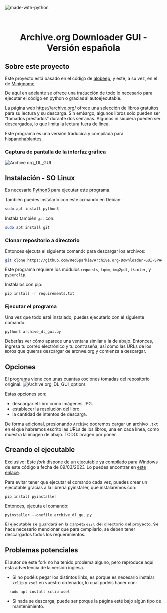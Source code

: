  ![made-with-python](https://img.shields.io/badge/Made%20with-Python3-brightgreen)  
<!-- LOGO -->  
<br />  
<p align="left">  
  <h1 align="center">Archive.org Downloader GUI - Versión española</h1>  
</p>

## Sobre este proyecto  
Este proyecto está basado en el código de [alobeep](https://github.com/alobeep/Archive.org-Downloader-GUI), y este, a su vez, en el de [Minignome](https://github.com/MiniGlome/Archive.org-Downloader).

De aquí en adelante se ofrece una traducción de todo lo necesario para ejecutar el código en python o gracias al autoejecutable.

La página web https://archive.org/ ofrece una selección de libros gratuitos para su lectura y su descarga. Sin embargo, algunos libros solo pueden ser "tomados prestados" durante dos semanas. Algunos ni siquiera pueden ser descargados, lo que limita la lectura fuera de línea.

Este programa es una versión traducida y compilada para hispanohablantes.
  
### Captura de pantalla de la interfaz gráfica
![Archive org_DL_GUI](https://user-images.githubusercontent.com/71157556/195441576-e8eb9745-a713-4068-80d1-52f29058dc43.png)  
## Instalación - SO Linux 
  
Es necesario [Python3](https://www.python.org/downloads/) para ejecutar este programa.

También puedes instalarlo con este comando en Debian:
```sh  
sudo apt install python3
```

Instala también `git` con:   
```sh  
sudo apt install git
```  

  
### Clonar repositorio a directorio 
Entonces ejecuta el siguiente comando para descargar los archivos:  
```sh  
git clone https://github.com/RedSparkie/Archive.org-Downloader-GUI-SPAcd Archive.org-Downloader-GUI
```  
Este programa requiere los módulos `requests`, `tqdm`, `img2pdf`, `tkinter`, y `pyperclip`. 

Instálalos con pip:  
```sh  
pip install -r requirements.txt
```

### Ejecutar el programa 
Una vez que todo esté instalado, puedes ejecutarlo con el siguiente comando:  
```  
python3 archive_dl_gui.py
``` 
Deberías ver cómo aparece una ventana similar a la de abajo. Entonces, ingresa tu correo electrónico y tu contraseña, así como las URLs de los libros que quieras descargar de archive.org y comienza a descargar.
  
## Opciones
El programa viene con unas cuantas opciones tomadas del repositorio original.
![Archive org_DL_GUI_options](https://user-images.githubusercontent.com/71157556/195453465-468005be-bb96-472d-bb40-d0e9dd66847f.png)  
  
Estas opciones son:

 - descargar el libro como imágenes JPG.
 - establecer la resolución del libro.
 - la cantidad de intentos de descarga.

De forma adicional, presionando `Archivo` podremos cargar un archivo `.txt` en el que habremos escrito las URLs de los libros, una en cada línea, como muestra la imagen de abajo.
TODO: Imagen por poner.
  
## Creando el ejecutable
Exclusivo: Este *fork* dispone de un ejecutable ya compilado para Windows de este código a fecha de 09/03/2023. Lo puedes encontrar en [este enlace]([link](https://github.com/RedSparkie/Archive.org-Downloader-GUI-SPA/releases/download/v0.1.0/downloader.exe)).

Para evitar tener que ejecutar el comando cada vez, puedes crear un ejecutable gracias a la librería pyinstaller, que instalaremos con:
```  
pip install pyinstaller  
```  
Entonces, ejecuta el comando:
```  
pyinstaller --onefile archive_dl_gui.py  
```  
El ejecutable se guardará en la carpeta `dist` del directorio del proyecto.
Se hace necesario mencionar que para compilarlo, se deben tener descargados todos los requerimientos.
  
## Problemas potenciales
El autor de este fork no ha tenido problema alguno, pero reproduce aquí esta advertencia de la versión inglesa.
- Si no podéis pegar los distintos links, es porque es necesario instalar `xclip` y `xsel` en vuestro ordenador, lo cual podéis hacer con:  
```
  sudo apt install xclip xsel  
```

 - Si nada se descarga, puede ser porque la página esté bajo algún tipo de mantenimiento.
